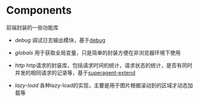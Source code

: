 # Components

前端封装的一些功能库

- *debug* 调试日志输出模块，基于[debug](https://github.com/visionmedia/debug)

- *globals* 用于获取全局变量，只是简单的封装方便在非浏览器环境下使用

- *http* http请求的封装库，包括请求时间的统计，请求状态的统计，是否有同时并发的相同请求的记录等，基于[superagent-extend](https://github.com/vicanso/superagent-extend)

- *lazy-load* 各种lazy-load的实现，主要是用于图片根据滚动到的区域才动态加载等